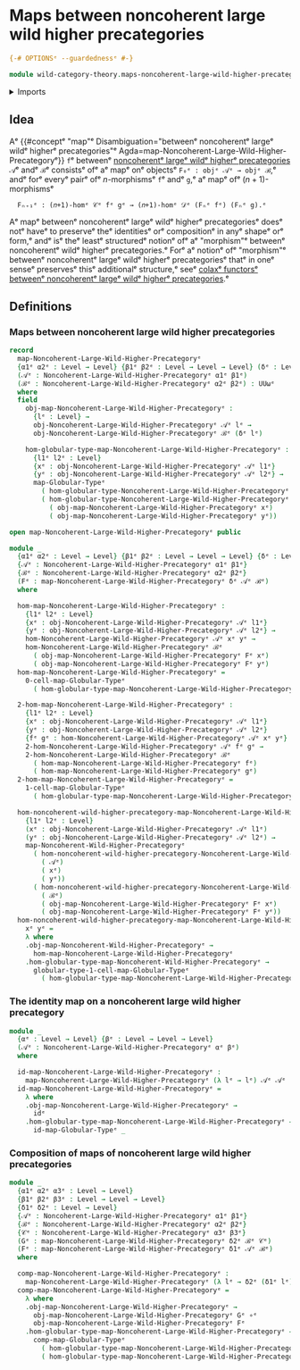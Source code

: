 # Maps between noncoherent large wild higher precategories

```agda
{-# OPTIONSᵉ --guardednessᵉ #-}

module wild-category-theory.maps-noncoherent-large-wild-higher-precategoriesᵉ where
```

<details><summary>Imports</summary>

```agda
open import foundation.dependent-pair-typesᵉ
open import foundation.function-typesᵉ
open import foundation.identity-typesᵉ
open import foundation.universe-levelsᵉ

open import structured-types.globular-typesᵉ
open import structured-types.large-globular-typesᵉ
open import structured-types.maps-globular-typesᵉ
open import structured-types.maps-large-globular-typesᵉ

open import wild-category-theory.maps-noncoherent-wild-higher-precategoriesᵉ
open import wild-category-theory.noncoherent-large-wild-higher-precategoriesᵉ
open import wild-category-theory.noncoherent-wild-higher-precategoriesᵉ
```

</details>

## Idea

Aᵉ
{{#conceptᵉ "map"ᵉ Disambiguation="betweenᵉ noncoherentᵉ largeᵉ wildᵉ higherᵉ precategories"ᵉ Agda=map-Noncoherent-Large-Wild-Higher-Precategoryᵉ}}
`f`ᵉ betweenᵉ
[noncoherentᵉ largeᵉ wildᵉ higherᵉ precategories](wild-category-theory.noncoherent-large-wild-higher-precategories.mdᵉ)
`𝒜`ᵉ andᵉ `ℬ`ᵉ consistsᵉ ofᵉ aᵉ mapᵉ onᵉ objectsᵉ `F₀ᵉ : objᵉ 𝒜ᵉ → objᵉ ℬ`,ᵉ andᵉ forᵉ everyᵉ
pairᵉ ofᵉ $n$-morphismsᵉ `f`ᵉ andᵉ `g`,ᵉ aᵉ mapᵉ ofᵉ $(n+1)$-morphismsᵉ

```text
  Fₙ₊₁ᵉ : (𝑛+1)-homᵉ 𝒞ᵉ fᵉ gᵉ → (𝑛+1)-homᵉ 𝒟ᵉ (Fₙᵉ fᵉ) (Fₙᵉ g).ᵉ
```

Aᵉ mapᵉ betweenᵉ noncoherentᵉ largeᵉ wildᵉ higherᵉ precategoriesᵉ doesᵉ notᵉ haveᵉ to
preserveᵉ theᵉ identitiesᵉ orᵉ compositionᵉ in anyᵉ shapeᵉ orᵉ form,ᵉ andᵉ isᵉ theᵉ leastᵉ
structuredᵉ notionᵉ ofᵉ aᵉ "morphism"ᵉ betweenᵉ noncoherentᵉ wildᵉ higherᵉ precategories.ᵉ
Forᵉ aᵉ notionᵉ ofᵉ "morphism"ᵉ betweenᵉ noncoherentᵉ largeᵉ wildᵉ higherᵉ precategoriesᵉ
thatᵉ in oneᵉ senseᵉ preservesᵉ thisᵉ additionalᵉ structure,ᵉ seeᵉ
[colaxᵉ functorsᵉ betweenᵉ noncoherentᵉ largeᵉ wildᵉ higherᵉ precategories](wild-category-theory.colax-functors-noncoherent-large-wild-higher-precategories.md).ᵉ

## Definitions

### Maps between noncoherent large wild higher precategories

```agda
record
  map-Noncoherent-Large-Wild-Higher-Precategoryᵉ
  {α1ᵉ α2ᵉ : Level → Level} {β1ᵉ β2ᵉ : Level → Level → Level} (δᵉ : Level → Level)
  (𝒜ᵉ : Noncoherent-Large-Wild-Higher-Precategoryᵉ α1ᵉ β1ᵉ)
  (ℬᵉ : Noncoherent-Large-Wild-Higher-Precategoryᵉ α2ᵉ β2ᵉ) : UUωᵉ
  where
  field
    obj-map-Noncoherent-Large-Wild-Higher-Precategoryᵉ :
      {lᵉ : Level} →
      obj-Noncoherent-Large-Wild-Higher-Precategoryᵉ 𝒜ᵉ lᵉ →
      obj-Noncoherent-Large-Wild-Higher-Precategoryᵉ ℬᵉ (δᵉ lᵉ)

    hom-globular-type-map-Noncoherent-Large-Wild-Higher-Precategoryᵉ :
      {l1ᵉ l2ᵉ : Level}
      {xᵉ : obj-Noncoherent-Large-Wild-Higher-Precategoryᵉ 𝒜ᵉ l1ᵉ}
      {yᵉ : obj-Noncoherent-Large-Wild-Higher-Precategoryᵉ 𝒜ᵉ l2ᵉ} →
      map-Globular-Typeᵉ
        ( hom-globular-type-Noncoherent-Large-Wild-Higher-Precategoryᵉ 𝒜ᵉ xᵉ yᵉ)
        ( hom-globular-type-Noncoherent-Large-Wild-Higher-Precategoryᵉ ℬᵉ
          ( obj-map-Noncoherent-Large-Wild-Higher-Precategoryᵉ xᵉ)
          ( obj-map-Noncoherent-Large-Wild-Higher-Precategoryᵉ yᵉ))

open map-Noncoherent-Large-Wild-Higher-Precategoryᵉ public

module _
  {α1ᵉ α2ᵉ : Level → Level} {β1ᵉ β2ᵉ : Level → Level → Level} {δᵉ : Level → Level}
  {𝒜ᵉ : Noncoherent-Large-Wild-Higher-Precategoryᵉ α1ᵉ β1ᵉ}
  {ℬᵉ : Noncoherent-Large-Wild-Higher-Precategoryᵉ α2ᵉ β2ᵉ}
  (Fᵉ : map-Noncoherent-Large-Wild-Higher-Precategoryᵉ δᵉ 𝒜ᵉ ℬᵉ)
  where

  hom-map-Noncoherent-Large-Wild-Higher-Precategoryᵉ :
    {l1ᵉ l2ᵉ : Level}
    {xᵉ : obj-Noncoherent-Large-Wild-Higher-Precategoryᵉ 𝒜ᵉ l1ᵉ}
    {yᵉ : obj-Noncoherent-Large-Wild-Higher-Precategoryᵉ 𝒜ᵉ l2ᵉ} →
    hom-Noncoherent-Large-Wild-Higher-Precategoryᵉ 𝒜ᵉ xᵉ yᵉ →
    hom-Noncoherent-Large-Wild-Higher-Precategoryᵉ ℬᵉ
      ( obj-map-Noncoherent-Large-Wild-Higher-Precategoryᵉ Fᵉ xᵉ)
      ( obj-map-Noncoherent-Large-Wild-Higher-Precategoryᵉ Fᵉ yᵉ)
  hom-map-Noncoherent-Large-Wild-Higher-Precategoryᵉ =
    0-cell-map-Globular-Typeᵉ
      ( hom-globular-type-map-Noncoherent-Large-Wild-Higher-Precategoryᵉ Fᵉ)

  2-hom-map-Noncoherent-Large-Wild-Higher-Precategoryᵉ :
    {l1ᵉ l2ᵉ : Level}
    {xᵉ : obj-Noncoherent-Large-Wild-Higher-Precategoryᵉ 𝒜ᵉ l1ᵉ}
    {yᵉ : obj-Noncoherent-Large-Wild-Higher-Precategoryᵉ 𝒜ᵉ l2ᵉ}
    {fᵉ gᵉ : hom-Noncoherent-Large-Wild-Higher-Precategoryᵉ 𝒜ᵉ xᵉ yᵉ} →
    2-hom-Noncoherent-Large-Wild-Higher-Precategoryᵉ 𝒜ᵉ fᵉ gᵉ →
    2-hom-Noncoherent-Large-Wild-Higher-Precategoryᵉ ℬᵉ
      ( hom-map-Noncoherent-Large-Wild-Higher-Precategoryᵉ fᵉ)
      ( hom-map-Noncoherent-Large-Wild-Higher-Precategoryᵉ gᵉ)
  2-hom-map-Noncoherent-Large-Wild-Higher-Precategoryᵉ =
    1-cell-map-Globular-Typeᵉ
      ( hom-globular-type-map-Noncoherent-Large-Wild-Higher-Precategoryᵉ Fᵉ)

  hom-noncoherent-wild-higher-precategory-map-Noncoherent-Large-Wild-Higher-Precategoryᵉ :
    {l1ᵉ l2ᵉ : Level}
    (xᵉ : obj-Noncoherent-Large-Wild-Higher-Precategoryᵉ 𝒜ᵉ l1ᵉ)
    (yᵉ : obj-Noncoherent-Large-Wild-Higher-Precategoryᵉ 𝒜ᵉ l2ᵉ) →
    map-Noncoherent-Wild-Higher-Precategoryᵉ
      ( hom-noncoherent-wild-higher-precategory-Noncoherent-Large-Wild-Higher-Precategoryᵉ
        ( 𝒜ᵉ)
        ( xᵉ)
        ( yᵉ))
      ( hom-noncoherent-wild-higher-precategory-Noncoherent-Large-Wild-Higher-Precategoryᵉ
        ( ℬᵉ)
        ( obj-map-Noncoherent-Large-Wild-Higher-Precategoryᵉ Fᵉ xᵉ)
        ( obj-map-Noncoherent-Large-Wild-Higher-Precategoryᵉ Fᵉ yᵉ))
  hom-noncoherent-wild-higher-precategory-map-Noncoherent-Large-Wild-Higher-Precategoryᵉ
    xᵉ yᵉ =
    λ where
    .obj-map-Noncoherent-Wild-Higher-Precategoryᵉ →
      hom-map-Noncoherent-Large-Wild-Higher-Precategoryᵉ
    .hom-globular-type-map-Noncoherent-Wild-Higher-Precategoryᵉ →
      globular-type-1-cell-map-Globular-Typeᵉ
        ( hom-globular-type-map-Noncoherent-Large-Wild-Higher-Precategoryᵉ Fᵉ)
```

### The identity map on a noncoherent large wild higher precategory

```agda
module _
  {αᵉ : Level → Level} {βᵉ : Level → Level → Level}
  (𝒜ᵉ : Noncoherent-Large-Wild-Higher-Precategoryᵉ αᵉ βᵉ)
  where

  id-map-Noncoherent-Large-Wild-Higher-Precategoryᵉ :
    map-Noncoherent-Large-Wild-Higher-Precategoryᵉ (λ lᵉ → lᵉ) 𝒜ᵉ 𝒜ᵉ
  id-map-Noncoherent-Large-Wild-Higher-Precategoryᵉ =
    λ where
    .obj-map-Noncoherent-Large-Wild-Higher-Precategoryᵉ →
      idᵉ
    .hom-globular-type-map-Noncoherent-Large-Wild-Higher-Precategoryᵉ →
      id-map-Globular-Typeᵉ _
```

### Composition of maps of noncoherent large wild higher precategories

```agda
module _
  {α1ᵉ α2ᵉ α3ᵉ : Level → Level}
  {β1ᵉ β2ᵉ β3ᵉ : Level → Level → Level}
  {δ1ᵉ δ2ᵉ : Level → Level}
  {𝒜ᵉ : Noncoherent-Large-Wild-Higher-Precategoryᵉ α1ᵉ β1ᵉ}
  {ℬᵉ : Noncoherent-Large-Wild-Higher-Precategoryᵉ α2ᵉ β2ᵉ}
  {𝒞ᵉ : Noncoherent-Large-Wild-Higher-Precategoryᵉ α3ᵉ β3ᵉ}
  (Gᵉ : map-Noncoherent-Large-Wild-Higher-Precategoryᵉ δ2ᵉ ℬᵉ 𝒞ᵉ)
  (Fᵉ : map-Noncoherent-Large-Wild-Higher-Precategoryᵉ δ1ᵉ 𝒜ᵉ ℬᵉ)
  where

  comp-map-Noncoherent-Large-Wild-Higher-Precategoryᵉ :
    map-Noncoherent-Large-Wild-Higher-Precategoryᵉ (λ lᵉ → δ2ᵉ (δ1ᵉ lᵉ)) 𝒜ᵉ 𝒞ᵉ
  comp-map-Noncoherent-Large-Wild-Higher-Precategoryᵉ =
    λ where
    .obj-map-Noncoherent-Large-Wild-Higher-Precategoryᵉ →
      obj-map-Noncoherent-Large-Wild-Higher-Precategoryᵉ Gᵉ ∘ᵉ
      obj-map-Noncoherent-Large-Wild-Higher-Precategoryᵉ Fᵉ
    .hom-globular-type-map-Noncoherent-Large-Wild-Higher-Precategoryᵉ →
      comp-map-Globular-Typeᵉ
        ( hom-globular-type-map-Noncoherent-Large-Wild-Higher-Precategoryᵉ Gᵉ)
        ( hom-globular-type-map-Noncoherent-Large-Wild-Higher-Precategoryᵉ Fᵉ)
```